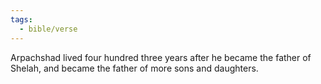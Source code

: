 ```yaml
---
tags:
  - bible/verse
---
```

Arpachshad lived four hundred three years after he became the father of Shelah, and became the father of more sons and daughters.